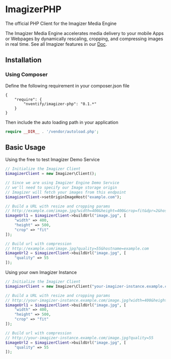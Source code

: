 # ImagizerPHP
The official PHP Client for the Imagizer Media Engine

The Imagizer Media Engine accelerates media delivery to your mobile Apps or Webpages by dynamically rescaling, cropping, and compressing images in real time. See all Imagizer features in our [Doc](http://demo.imagizercdn.com/doc).

## Installation
### Using Composer
Define the following requirement in your composer.json file
```
{
    "require": {
        "nventify/imagizer-php": "0.1.*"
    }
}
```
Then include the auto loading path in your application
```php
require __DIR__ . '/vendor/autoload.php';
```

## Basic Usage

Using the free to test Imagizer Demo Service
```php
// Initialize the Imagizer Client
$imagizerClient = new Imagizer\Client();

// Since we are using Imagizer Engine Demo Service
// we'll need to specify our Image storage origin
// Imagizer will fetch your images from this endpoint
$imagizerClient->setOriginImageHost("example.com");

// Build a URL with resize and cropping params
// http://example.com/image.jpg?width=400&height=400&crop=fit&dpr=2&hostname=example.com
$imageUrl1 = $imagizerClient->buildUrl("image.jpg", [
    "width" => 400,
    "height" => 500,
    "crop" => "fit"
]);

// Build url with compression
// http://example.com/image.jpg?quality=55&hostname=example.com
$imageUrl2 = $imagizerClient->buildUrl("image.jpg", [
    "quality" => 55
]);
```

Using your own Imagizer Instance
```php
// Initialize the Imagizer Client
$imagizerClient = new Imagizer\Client("your-imagizer-instance.example.com");

// Build a URL with resize and cropping params
// http://your-imagizer-instance.example.com/image.jpg?width=400&height=400&crop=fit&dpr=2
$imageUrl1 = $imagizerClient->buildUrl("image.jpg", [
    "width" => 400,
    "height" => 500,
    "crop" => "fit"
]);

// Build url with compression
// http://your-imagizer-instance.example.com/image.jpg?quality=55
$imageUrl2 = $imagizerClient->buildUrl("image.jpg", [
    "quality" => 55
]);
```
